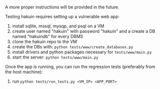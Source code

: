 A more proper instructions will be provided in the future.

Testing hakuin requires setting up a vulnerable web app:
1) install sqlite, mssql, mysqp, and psql on a VM
2) create user named "hakuin" with password "hakuin" and a create a DB named "hakuindb" for every DBMS
3) clone the hakuin repo to the VM
4) create the DBs with: `python tests/www/create_databases.py`
5) install drivers and python packages necessary for `tests/www/main.py`
6) start the server: `python tests/www/main.py`

Once the app is running, you can run the regression tests (preferably from the host machine):
1) run `python tests/run_tests.py <VM_IP> <APP_PORT>`
